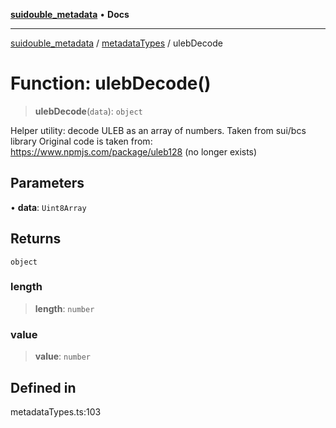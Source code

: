 [**suidouble_metadata**](../../README.md) • **Docs**

***

[suidouble_metadata](../../modules.md) / [metadataTypes](../README.md) / ulebDecode

# Function: ulebDecode()

> **ulebDecode**(`data`): `object`

Helper utility: decode ULEB as an array of numbers.
Taken from sui/bcs library
Original code is taken from: https://www.npmjs.com/package/uleb128 (no longer exists)

## Parameters

• **data**: `Uint8Array`

## Returns

`object`

### length

> **length**: `number`

### value

> **value**: `number`

## Defined in

metadataTypes.ts:103
